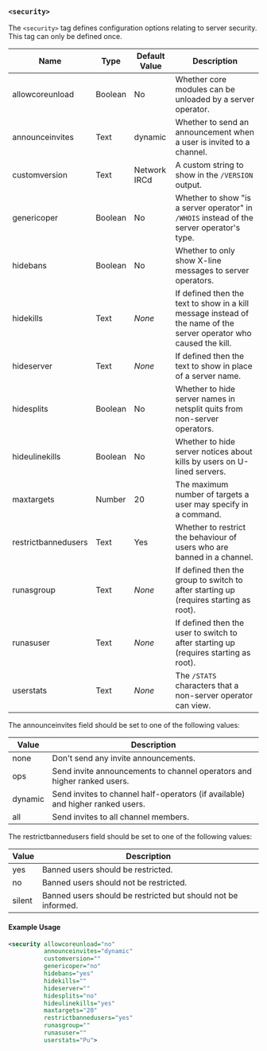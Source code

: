 <!-- This file contains a page fragment. Any changes will affect all pages that include it. -->

### `<security>`

The `<security>` tag defines configuration options relating to server security. This tag can only be defined once.

Name                | Type     | Default Value | Description
------------------- | -------- | ------------- | -----------
allowcoreunload     | Boolean  | No            | Whether core modules can be unloaded by a server operator.
announceinvites     | Text     | dynamic       | Whether to send an announcement when a user is invited to a channel.
customversion       | Text     | Network IRCd  | A custom string to show in the `/VERSION` output.
genericoper         | Boolean  | No            | Whether to show "is a server operator" in `/WHOIS` instead of the server operator's type.
hidebans            | Boolean  | No            | Whether to only show X-line messages to server operators.
hidekills           | Text     | *None*        | If defined then the text to show in a kill message instead of the name of the server operator who caused the kill.
hideserver          | Text     | *None*        | If defined then the text to show in place of a server name.
hidesplits          | Boolean  | No            | Whether to hide server names in netsplit quits from non-server operators.
hideulinekills      | Boolean  | No            | Whether to hide server notices about kills by users on U-lined servers.
maxtargets          | Number   | 20            | The maximum number of targets a user may specify in a command.
restrictbannedusers | Text     | Yes           | Whether to restrict the behaviour of users who are banned in a channel.
runasgroup          | Text     | *None*        | If defined then the group to switch to after starting up (requires starting as root).
runasuser           | Text     | *None*        | If defined then the user to switch to after starting up (requires starting as root).
userstats           | Text     | *None*        | The `/STATS` characters that a non-server operator can view.

The announceinvites field should be set to one of the following values:

Value   | Description
------- | -----------
none    | Don't send any invite announcements.
ops     | Send invite announcements to channel operators and higher ranked users.
dynamic | Send invites to channel half-operators (if available) and higher ranked users.
all     | Send invites to all channel members.

The restrictbannedusers field should be set to one of the following values:

Value  | Description
------ | -----------
yes    | Banned users should be restricted.
no     | Banned users should not be restricted.
silent | Banned users should be restricted but should not be informed.

#### Example Usage

```xml
<security allowcoreunload="no"
          announceinvites="dynamic"
          customversion=""
          genericoper="no"
          hidebans="yes"
          hidekills=""
          hideserver=""
          hidesplits="no"
          hideulinekills="yes"
          maxtargets="20"
          restrictbannedusers="yes"
          runasgroup=""
          runasuser=""
          userstats="Pu">
```

